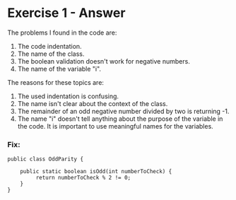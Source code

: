 # Exercise 1 - Answer

The problems I found in the code are:
1. The code indentation.
2. The name of the class.
3. The boolean validation doesn't work for negative numbers.
4. The name of the variable "i".

The reasons for these topics are:
1. The used indentation is confusing.
2. The name isn't clear about the context of the class.
3. The remainder of an odd negative number divided by two is returning -1.
4. The name "i" doesn't tell anything about the purpose of the variable in the code. It is important to use meaningful names for the variables.

### Fix:

```
public class OddParity {

    public static boolean isOdd(int numberToCheck) {
         return numberToCheck % 2 != 0;
    }
}
```